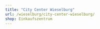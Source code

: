 ```yaml
---
title: "City Center Wieselburg"
url: /wieselburg/city-center-wieselburg/
shop: Einkaufszentrum
---
```

